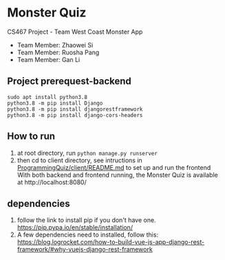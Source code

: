 # Monster Quiz
CS467 Project - Team West Coast Monster App
  * Team Member: Zhaowei Si
  * Team Member: Ruosha Pang
  * Team Member: Gan Li

## Project prerequest-backend
```
sudo apt install python3.8
python3.8 -m pip install Django
python3.8 -m pip install djangorestframework
python3.8 -m pip install django-cors-headers
```

## How to run
1. at root directory, run `python manage.py runserver`
2. then cd to client directory, see intructions in [ProgrammingQuiz/client/README.md](./client/README.md) to set up and run the frontend <br/>
With both backend and frontend running, the Monster Quiz is available at http://localhost:8080/

## dependencies
1. follow the link to install pip if you don't have one. https://pip.pypa.io/en/stable/installation/ <br/>
2. A few dependencies need to installed, follow this:
https://blog.logrocket.com/how-to-build-vue-js-app-django-rest-framework/#why-vuejs-django-rest-framework 
